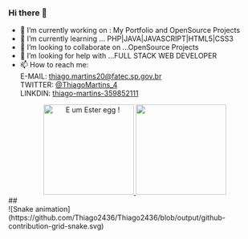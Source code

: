 ### Hi there 👋

- 🔭 I’m currently working on : My Portfolio and OpenSource Projects
- 🌱 I’m currently learning ... PHP|JAVA|JAVASCRIPT|HTML5|CSS3
- 👯 I’m looking to collaborate on ...OpenSource Projects
- 🤔 I’m looking for help with ...FULL STACK WEB DEVELOPER
- 📫 How to reach me:<br> 
    E-MAIL: thiago.martins20@fatec.sp.gov.br<br>
    TWITTER: <a href="https://twitter.com/ThiagoMartins_4" target="_blank">@ThiagoMartins_4</a><br>
    LINKDIN: <a href="https://www.linkedin.com/in/thiago-martins-359852111/">thiago-martins-359852111</a><br>
<div align="center" alt=" E um Ester egg !">
  <a href="https://thiago2436.github.io/REDJUMPER/R.E.D%20t%20Jumpergame">
  <img height="180em" alt=" E um Ester egg !" src="https://github-readme-stats.vercel.app/api?username=Thiago2436&show_icons=true&theme=dark&include_all_commits=true&count_private=true"/>
  <img height="180em" src="https://github-readme-stats.vercel.app/api/top-langs/?username=Thiago2436&layout=compact&langs_count=7&theme=dark"/>
    </a>   
</div>
##
<div>
     ![Snake animation](https://github.com/Thiago2436/Thiago2436/blob/output/github-contribution-grid-snake.svg)
 </div>    

